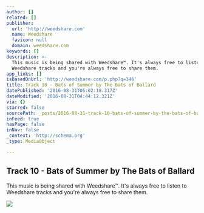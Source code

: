 ```yaml
---
author: []
related: []
publisher:
  url: 'http://weedshare.com'
  name: Weedshare
  favicon: null
  domain: weedshare.com
keywords: []
description: >-
  This music is being shared with Weedshare™. It's always free to listen to
  Weedshare tracks and you're always free to share them.
app_links: []
isBasedOnUrl: 'http://weedshare.com/p.php?q=346'
title: Track 10 - Bats of Summer by The Bats of Ballard
datePublished: '2016-08-31T05:02:18.317Z'
dateModified: '2016-08-31T04:44:12.321Z'
via: {}
starred: false
sourcePath: _posts/2016-08-31-track-10-bats-of-summer-by-the-bats-of-ballard.md
inFeed: true
hasPage: false
inNav: false
_context: 'http://schema.org'
_type: MediaObject

---
```

<article style=""><h1>Track 10 - Bats of Summer by The Bats of Ballard</h1><p>This music is being shared with Weedshare™. It's always free to listen to Weedshare tracks and you're always free to share them.</p><img src="http://weedshare.com/uploads/5/batsofsummer-track10-cover.png" /></article>